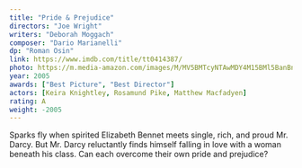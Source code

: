 ```yaml
---
title: "Pride & Prejudice"
directors: "Joe Wright"
writers: "Deborah Moggach"
composer: "Dario Marianelli"
dp: "Roman Osin"
link: https://www.imdb.com/title/tt0414387/
photo: https://m.media-amazon.com/images/M/MV5BMTcyNTAwMDY4M15BMl5BanBnXkFtZTcwMzY5MTEzMQ@@._V1_FMjpg_UX405_.jpg
year: 2005
awards: ["Best Picture", "Best Director"]
actors: [Keira Knightley, Rosamund Pike, Matthew Macfadyen]
rating: A
weight: -2005
---
```

Sparks fly when spirited Elizabeth Bennet meets single, rich, and proud Mr. Darcy. But Mr. Darcy reluctantly finds himself falling in love with a woman beneath his class. Can each overcome their own pride and prejudice?